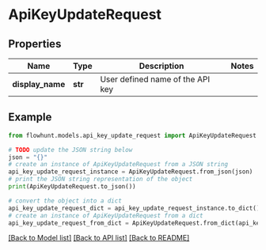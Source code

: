 # ApiKeyUpdateRequest


## Properties

Name | Type | Description | Notes
------------ | ------------- | ------------- | -------------
**display_name** | **str** | User defined name of the API key | 

## Example

```python
from flowhunt.models.api_key_update_request import ApiKeyUpdateRequest

# TODO update the JSON string below
json = "{}"
# create an instance of ApiKeyUpdateRequest from a JSON string
api_key_update_request_instance = ApiKeyUpdateRequest.from_json(json)
# print the JSON string representation of the object
print(ApiKeyUpdateRequest.to_json())

# convert the object into a dict
api_key_update_request_dict = api_key_update_request_instance.to_dict()
# create an instance of ApiKeyUpdateRequest from a dict
api_key_update_request_from_dict = ApiKeyUpdateRequest.from_dict(api_key_update_request_dict)
```
[[Back to Model list]](../README.md#documentation-for-models) [[Back to API list]](../README.md#documentation-for-api-endpoints) [[Back to README]](../README.md)


